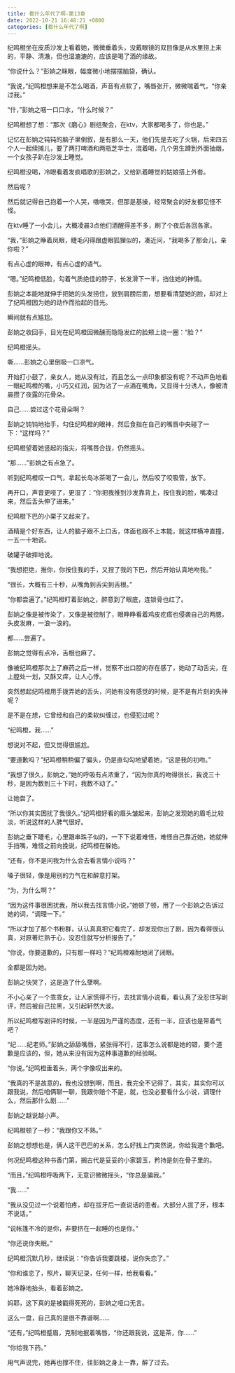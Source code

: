 ```yaml
---
title: 都什么年代了啊-第13章
date: 2022-10-21 16:48:21 +0800
categories: [都什么年代了啊]
---
```


纪鸣橙坐在皮质沙发上看着她，微微垂着头，没戴眼镜的双目像是从水里捞上来的，平静、清澈，但也湿漉漉的，应该是喝了酒的缘故。

“你说什么？”彭姠之眯眼，幅度微小地摆摆脑袋，确认。

“我说，”纪鸣橙想来是不怎么喝酒，声音有点软了，嘴唇张开，微微喘着气，“你亲过我。”

“什，”彭姠之咽一口口水，“什么时候？”

纪鸣橙想了想：“那次《磨心》剧组聚会，在ktv，大家都喝多了，你也是。”

记忆在彭姠之钝钝的脑子里倒叙，是有那么一天，他们先是去吃了火锅，后来四五个人一起续摊儿，要了两打啤酒和两瓶芝华士，混着喝，几个男生蹲到外面抽烟，一个女孩子趴在沙发上睡觉。

纪鸣橙没喝，冷眼看着发疯唱歌的彭姠之，又给趴着睡觉的姑娘搭上外套。

然后呢？

然后就记得自己抱着一个人哭，嗷嗷哭，但那是基操，经常聚会的好友都见怪不怪。

在ktv睡了一小会儿，大概凌晨3点他们酒醒得差不多，刷了个夜后各回各家。

“我，”彭姠之睁着凤眼，睫毛闪得跟虚眼狐狸似的，凑近问，“我喝多了那会儿，亲你啦？”

有点心虚的眼神，有点心虚的语气。

“嗯。”纪鸣橙低脸，勾着气质绝佳的脖子，长发滑下一半，挡住她的神情。

彭姠之本能地就伸手把她的头发捞住，放到肩膀后面，想要看清楚她的脸，却对上了纪鸣橙因为她的动作而抬起的目光。

瞬间就有点尴尬。

彭姠之收回手，目光在纪鸣橙因微醺而隐隐发红的脸颊上绕一圈：“脸？”

纪鸣橙摇头。

嘶……彭姠之心里倒吸一口凉气。

开始打小鼓了，亲女人，她从没有过，而且怎么一点印象都没有呢？不动声色地看一眼纪鸣橙的嘴，小巧又红润，因为沾了一点酒在嘴角，又显得十分诱人，像被清晨攒了夜露的花骨朵。

自己……尝过这个花骨朵啊？

彭姠之钝钝地抬手，勾住纪鸣橙的眼神，然后食指在自己的嘴唇中央碰了一下：“这样吗？”

纪鸣橙望着她竖起的指尖，将嘴唇合拢，仍然摇头。

“那……”彭姠之有点急了。

听到纪鸣橙叹一口气，拿起长岛冰茶喝了一会儿，然后咬了咬吸管，放下。

再开口，声音更哑了，更湿了：“你把我推到沙发靠背上，按住我的脸，嘴凑过来，然后舌头伸了进来。”

纪鸣橙下巴的小栗子又起来了。

酒精是个好东西，让人的脑子跟不上口舌，体面也跟不上本能，就这样横冲直撞，一五一十地说。

破罐子破摔地说。

“我想拒绝，推你，你按住我的手，又捏了我的下巴，然后开始认真地吻我。”

“很长，大概有三十秒，从嘴角到舌尖到舌根。”

“你都尝遍了。”纪鸣橙盯着彭姠之，醉意到了眼底，连锁骨也红了。

彭姠之像是被传染了，又像是被控制了，眼睁睁看着鸡皮疙瘩也侵袭自己的两腮，头皮发麻，一浪一浪的。

都……尝遍了。

彭姠之觉得有点冷，舌根也麻了。

像被纪鸣橙那次上了麻药之后一样，觉察不出口腔的存在感了，她动了动舌尖，在上膛处一划，又酥又痒，让人心悸。

突然想起纪鸣橙用手拨弄她的舌头，问她有没有感觉的时候，是不是有片刻的失神呢？

是不是在想，它曾经和自己的柔软纠缠过，也侵犯过呢？

“纪鸣橙，我……”

想说对不起，但又觉得很尴尬。

“要道歉吗？”纪鸣橙稍稍偏了偏头，仍是直勾勾地望着她，“这是我的初吻。”

“我想了很久，彭姠之，”她的呼吸有点浓重了，“因为你真的吻得很长，我说三十秒，是因为数到三十下时，我数不动了。”

让她尝了。

“所以你其实困扰了我很久。”纪鸣橙好看的眉头皱起来，彭姠之发现她的眉毛比较淡，听说这样的人脾气很好。

彭姠之垂下睫毛，心里跟串珠子似的，一下下说着难怪，难怪自己靠近她，她就伸手挡嘴，难怪之前向挽说，纪鸣橙在躲她。

“还有，你不是问我为什么会去看言情小说吗？”

嗓子很轻，像是用别的力气在和醉意打架。

“为，为什么啊？”

“因为这件事很困扰我，所以我去找言情小说，”她顿了顿，用了一个彭姠之告诉过她的词，“调理一下。”

“所以才加了那个书粉群，认认真真把它看完了，却发现你出了剧，因为看得很认真，对原著烂熟于心，没忍住就写分析报告了。”

“你说，你要道歉的，只有那一样吗？”纪鸣橙难耐地闭了闭眼。

全都是因为她。

彭姠之快哭了，这是造了什么孽啊。

不小心亲了一个乖乖女，让人家慌得不行，去找言情小说看，看认真了没忍住写剧评，然后被自己拉黑，又引起轩然大波。

所以纪鸣橙写剧评的时候，一半是因为严谨的态度，还有一半，应该也是带着气吧？

“纪……纪老师。”彭姠之舔舔嘴唇，紧张得不行，这事怎么说都是她的错，要个道歉是应该的，但，她从来没有因为这种事道歉的经验啊。

“你说。”纪鸣橙垂着头，两个字像叹出来的。

“我真的不是故意的，我也没想到啊，而且，我完全不记得了，其实，其实你可以跟我说，然后咱俩聊一聊，我跟你赔个不是，就，也没必要看什么小说，调理什么，然后那什么剧……”

彭姠之越说越小声。

纪鸣橙顿了一秒：“我跟你又不熟。”

彭姠之想想也是，俩人这干巴巴的关系，怎么好找上门突然说，你给我道个歉吧。

何况纪鸣橙这种书香门第，搁古代是妥妥的小家碧玉，矜持是刻在骨子里的。

“而且，”纪鸣橙呼吸两下，无意识微微摇头，“你总是骗我。”

“我……”

“我从没见过一个说着怕疼，却在拔牙后一直说话的患者。大部分人拔了牙，根本不说话。”

“说帐篷不冷的是你，非要挤在一起睡的也是你。”

“你还说你失眠。”

纪鸣橙沉默几秒，继续说：“你告诉我要跳楼，说你失恋了。”

“你和谁恋了，照片，聊天记录，任何一样，给我看看。”

她冷静地抬头，看着彭姠之。

妈耶，这下真的是被戳得死死的，彭姠之哑口无言。

这么一盘，自己真的是很不靠谱啊……

“还有，”纪鸣橙蹙眉，克制地抿着嘴唇，“你还跟我说，这是茶，你……”

“你给我下药。”

用气声说完，她再也撑不住，往彭姠之身上一靠，醉了过去。

